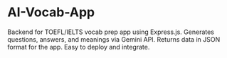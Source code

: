 # AI-Vocab-App
Backend for TOEFL/IELTS vocab prep app using Express.js. Generates questions, answers, and meanings via Gemini API. Returns data in JSON format for the app. Easy to deploy and integrate.
